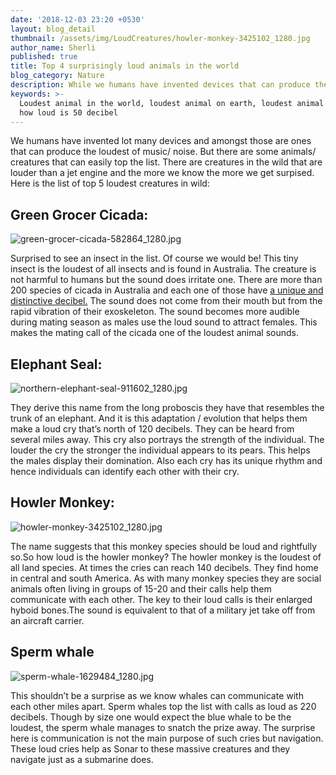 ```yaml
---
date: '2018-12-03 23:20 +0530'
layout: blog_detail
thumbnail: /assets/img/LoudCreatures/howler-monkey-3425102_1280.jpg
author_name: Sherli
published: true
title: Top 4 surprisingly loud animals in the world
blog_category: Nature
description: While we humans have invented devices that can produce the loudest ...
keywords: >-
  Loudest animal in the world, loudest animal on earth, loudest animal on land,
  how loud is 50 decibel
---
```



We humans have invented lot many devices and amongst those are ones that can produce the loudest of music/ noise. But there are some animals/ creatures that can easily top the list. There are creatures in the wild that are louder than a jet engine and the more we know the more we get surpised. Here is the list of top 5 loudest creatures in wild:

## Green Grocer Cicada:
![green-grocer-cicada-582864_1280.jpg]({{site.baseurl}}/assets/img/LoudCreatures/green-grocer-cicada-582864_1280.jpg)

Surprised to see an insect in the list. Of course we would be! This tiny insect is the loudest of all insects and is found in Australia. The creature is not harmful to humans but the sound does irritate one. There are more than 200 species of cicada in Australia and each one of those have [a unique and distinctive decibel.](https://australianmuseum.net.au/learn/animals/insects/greengrocer/)  The sound does not come from their mouth but from the rapid vibration of their exoskeleton. The sound becomes more audible during mating season as males use the loud sound to attract females. This makes the mating call of the cicada one of the loudest animal sounds.

## Elephant Seal:
![northern-elephant-seal-911602_1280.jpg]({{site.baseurl}}/assets/img/LoudCreatures/northern-elephant-seal-911602_1280.jpg)

They derive this name from the long proboscis they have that resembles the trunk of an elephant. And it is this adaptation / evolution that helps them make a loud cry that’s north of 120 decibels. They can be heard from several miles away. This cry also portrays the strength of the individual. The louder the cry the stronger the individual appears to its pears. This helps the males display their domination. Also each cry has its unique rhythm and hence individuals can identify each other with their cry.

## Howler Monkey:
![howler-monkey-3425102_1280.jpg]({{site.baseurl}}/assets/img/LoudCreatures/howler-monkey-3425102_1280.jpg)

The name suggests that this monkey species should be loud and rightfully so.So how loud is the howler monkey? The howler monkey is the loudest of all land species. At times the cries can reach 140 decibels.  They find home in central and south America. As with many monkey species they are social animals often living in groups of 15-20 and their calls help them communicate with each other. The key to their loud calls is their enlarged hyboid bones.The sound is equivalent to that of a military jet take off from an aircraft carrier.

## Sperm whale
![sperm-whale-1629484_1280.jpg]({{site.baseurl}}/assets/img/LoudCreatures/sperm-whale-1629484_1280.jpg)

This shouldn’t be a surprise as we know whales can communicate with each other miles apart. Sperm whales top the list with calls as loud as 220 decibels. Though by size one would expect the blue whale to be the loudest, the sperm whale manages to snatch the prize away. The surprise here is communication is not the main purpose of such cries but navigation. These loud cries help as Sonar to these massive creatures and they navigate just as a submarine does.
